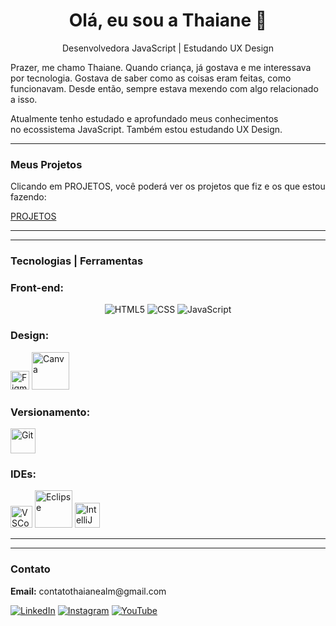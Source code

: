 <h1 align="center">Olá, eu sou a Thaiane 👋</h1>

<p align="center">Desenvolvedora JavaScript | Estudando UX Design</p>

<p>Prazer, me chamo Thaiane. Quando criança, já gostava e me interessava por tecnologia. Gostava de saber como as coisas eram feitas, como funcionavam. Desde então, sempre estava mexendo com algo relacionado a isso.
    
</br>

Atualmente tenho estudado e aprofundado meus conhecimentos no ecossistema JavaScript. Também estou estudando UX Design.</p>

<hr>
<h3>Meus Projetos</h3>
<p>Clicando em PROJETOS,  você poderá ver  os projetos que fiz e os que estou fazendo:</p>

<a href="https://github.com/thaianealm/portfolio-projetos" target="_blank">PROJETOS</a>
<hr>

<hr>
<h3>Tecnologias | Ferramentas</h3>

### Front-end:
<center>
<div style="display: inline_block">
    <img alt="HTML5" src="https://img.shields.io/badge/HTML5-E34F26?style=for-the-badge&logo=html5&logoColor=white" alt="HTML5"> 
    <img alt="CSS" src="https://img.shields.io/badge/CSS3-1572B6?style=for-the-badge&logo=css3&logoColor=white" alt="CSS"/>
    <img alt="JavaScript" src="https://img.shields.io/badge/JavaScript-F7DF1E?style=for-the-badge&logo=javascript&logoColor=black" alt="JavaScript"/>
</div>
</center>

### Design:

<div style="display: inline_block">
    <img alt="Figma" src="https://cdn-icons-png.flaticon.com/512/5968/5968705.png" width="30px" alt="Figma"/>
    <img alt="Canva" src="https://logosmarcas.net/wp-content/uploads/2021/11/Canva-Logo.png" width="60px" alt="Canva"/>
</div>

### Versionamento:
<div style="display: inline_block">
 <img alt="Git" src="https://cdn.icon-icons.com/icons2/2107/PNG/512/file_type_git_icon_130581.png" width="40px" alt="Git"/>
</div>

### IDEs:
<div style="display: inline_block">
    <img alt="VSCode" src="https://cdn.icon-icons.com/icons2/2107/PNG/512/file_type_vscode_icon_130084.png" width="35px" alt="Visual Studio Code"/>
    <img alt="Eclipse" src="https://i.ibb.co/Lps4Xgb/eclipseide.jpg" width="60px" alt="Eclipse"/>
    <img alt="IntelliJ" src="https://upload.wikimedia.org/wikipedia/commons/thumb/9/9c/IntelliJ_IDEA_Icon.svg/1200px-IntelliJ_IDEA_Icon.svg.png" width="40px" alt="IntelliJ IDEA"/>
</div>
<hr>

<hr>

### Contato

<p><b>Email:</b> contatothaianealm@gmail.com</p>

<div>
<a href="https://www.linkedin.com/in/t-thaiane/" target="_blank"><img src="https://img.shields.io/badge/LinkedIn-0077B5?style=for-the-badge&logo=linkedin&logoColor=white" alt="LinkedIn" target="_blank"></a>
<a href="https://www.instagram.com/thaianealm_/" target="_blank"><img src="https://img.shields.io/badge/Instagram-E4405F?style=for-the-badge&logo=instagram&logoColor=white" alt="Instagram" target="_blank"></a>
<a href="https://www.youtube.com/channel/UCgWREy9JEEoMiT1L3ZizvPQ" target="_blank"><img src="https://img.shields.io/badge/YouTube-FF0000?style=for-the-badge&logo=youtube&logoColor=white" alt="YouTube" target="_blank"></a>
</div>

<br/>
<br/>
